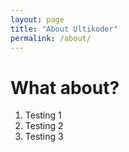 ```yaml
---
layout: page
title: "About Ultikoder"
permalink: /about/
---
```


# What about?

1. Testing 1
2. Testing 2
3. Testing 3


